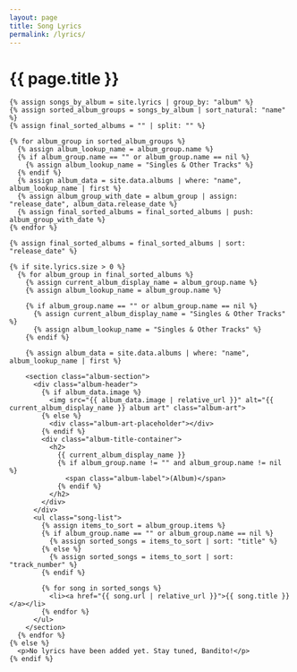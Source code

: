 ```yaml
---
layout: page
title: Song Lyrics
permalink: /lyrics/
---
```


<div class="content-container">
  <main class="main-content lyrics-listing">
    <div class="lyrics-listing-header">
      <h1>{{ page.title }}</h1>
    </div>

    {% assign songs_by_album = site.lyrics | group_by: "album" %}
    {% assign sorted_album_groups = songs_by_album | sort_natural: "name" %}
    {% assign final_sorted_albums = "" | split: "" %}

    {% for album_group in sorted_album_groups %}
      {% assign album_lookup_name = album_group.name %}
      {% if album_group.name == "" or album_group.name == nil %}
        {% assign album_lookup_name = "Singles & Other Tracks" %}
      {% endif %}
      {% assign album_data = site.data.albums | where: "name", album_lookup_name | first %}
      {% assign album_group_with_date = album_group | assign: "release_date", album_data.release_date %}
      {% assign final_sorted_albums = final_sorted_albums | push: album_group_with_date %}
    {% endfor %}

    {% assign final_sorted_albums = final_sorted_albums | sort: "release_date" %}

    {% if site.lyrics.size > 0 %}
      {% for album_group in final_sorted_albums %}
        {% assign current_album_display_name = album_group.name %}
        {% assign album_lookup_name = album_group.name %}

        {% if album_group.name == "" or album_group.name == nil %}
          {% assign current_album_display_name = "Singles & Other Tracks" %}
          {% assign album_lookup_name = "Singles & Other Tracks" %}
        {% endif %}

        {% assign album_data = site.data.albums | where: "name", album_lookup_name | first %}

        <section class="album-section">
          <div class="album-header">
            {% if album_data.image %}
              <img src="{{ album_data.image | relative_url }}" alt="{{ current_album_display_name }} album art" class="album-art">
            {% else %}
              <div class="album-art-placeholder"></div>
            {% endif %}
            <div class="album-title-container">
              <h2>
                {{ current_album_display_name }}
                {% if album_group.name != "" and album_group.name != nil %}
                  <span class="album-label">(Album)</span>
                {% endif %}
              </h2>
            </div>
          </div>
          <ul class="song-list">
            {% assign items_to_sort = album_group.items %}
            {% if album_group.name == "" or album_group.name == nil %}
              {% assign sorted_songs = items_to_sort | sort: "title" %}
            {% else %}
              {% assign sorted_songs = items_to_sort | sort: "track_number" %}
            {% endif %}

            {% for song in sorted_songs %}
              <li><a href="{{ song.url | relative_url }}">{{ song.title }}</a></li>
            {% endfor %}
          </ul>
        </section>
      {% endfor %}
    {% else %}
      <p>No lyrics have been added yet. Stay tuned, Bandito!</p>
    {% endif %}
  </main>
</div>
